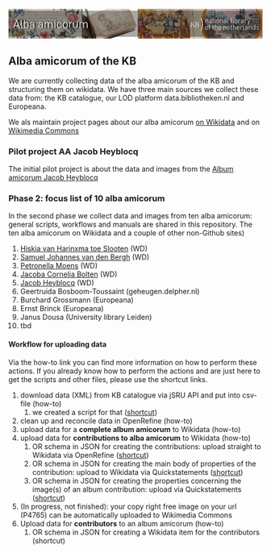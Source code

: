 ![Banner alba](/banners/AlbaAmicorumKB_BannerWikimedia_EN.jpg)

## Alba amicorum of the KB

We are currently collecting data of the alba amicorum of the KB and structuring them on wikidata. We have three main sources we collect these data from: the KB catalogue, our LOD platform data.bibliotheken.nl and Europeana. 

We als maintain project pages about our alba amicorum [on Wikidata](https://www.wikidata.org/wiki/Wikidata:WikiProject_Alba_amicorum_National_Library_of_the_Netherlands) and on [Wikimedia Commons](https://commons.wikimedia.org/wiki/Category:Alba_amicorum_from_Koninklijke_Bibliotheek)

### Pilot project AA Jacob Heyblocq
The initial pilot project is about the data and images from the [Album amicorum Jacob Heyblocq](alba/AA-Jacob-Heyblocq) 

### Phase 2: focus list of 10 alba amicorum
In the second phase we collect data and images from ten alba amicorum: general scripts, workflows and manuals are shared in this repository. The ten alba amicorum on Wikidata and a couple of other non-Github sites) 
1. [Hiskia van Harinxma toe Slooten](https://www.wikidata.org/wiki/Wikidata:WikiProject_Alba_amicorum_National_Library_of_the_Netherlands/Hiskia_van_Harinxma) (WD)
1. [Samuel Johannes van den Bergh](https://www.wikidata.org/wiki/Wikidata:WikiProject_Alba_amicorum_National_Library_of_the_Netherlands/Samuel_Johannes_van_den_Bergh) (WD)
1. [Petronella Moens](https://www.wikidata.org/wiki/Wikidata:WikiProject_Alba_amicorum_National_Library_of_the_Netherlands/Petronella_Moens) (WD)
1. [Jacoba Cornelia Bolten](https://www.wikidata.org/wiki/Wikidata:WikiProject_Alba_amicorum_National_Library_of_the_Netherlands/Jacoba_Cornelia_Bolten) (WD)
1. [Jacob Heyblocq](https://www.wikidata.org/wiki/Wikidata:WikiProject_Alba_amicorum_National_Library_of_the_Netherlands/Jacob_Heyblocq) (WD)
1. Geertruida Bosboom-Toussaint (geheugen.delpher.nl)
1. Burchard Grossmann (Europeana)
1. Ernst Brinck (Europeana)
1. Janus Dousa (University library Leiden)
1. tbd

#### Workflow for uploading data
Via the how-to link you can find more information on how to perform these actions. If you already know how to perform the actions and are just here to get the scripts and other files, please use the shortcut links. 

1. download data (XML) from KB catalogue via jSRU API and put into csv-file (how-to)
    1. we created a script for that ([shortcut](https://github.com/KBNLwikimedia/Alba-Amicorum/blob/main/scripts/extract-data2.py)) 
1. clean up and reconcile data in OpenRefine (how-to)
1. upload data for a **complete album amicorum** to Wikidata (how-to)
1. upload data for **contributions to alba amicorum** to Wikidata (how-to)
    1. OR schema in JSON for creating the contributions: upload straight to Wikidata via OpenRefine ([shortcut](https://github.com/KBNLwikimedia/Alba-Amicorum/blob/main/scripts/schema%20AA%20-%201%20-%20creation.json)) 
    1. OR schema in JSON for creating the main body of properties of the contribution: upload to Wikidata via Quickstatements ([shortcut](https://github.com/KBNLwikimedia/Alba-Amicorum/blob/main/scripts/schema%20AA%20-%202%20-%20main%20part.json))
    1. OR schema in JSON for creating the properties concerning the image(s) of an album contribution: upload via Quickstatements ([shortcut](https://github.com/KBNLwikimedia/Alba-Amicorum/blob/main/scripts/schema%20AA%20-%203%20-%20P4765.json))
1. (In progress, not finished): your copy right free image on your url (P4765) can be automatically uploaded to Wikimedia Commons
1. Upload data for **contributors** to an album amicorum (how-to)
    1. OR schema in JSON for creating a Wikidata item for the contributors (shortcut)
